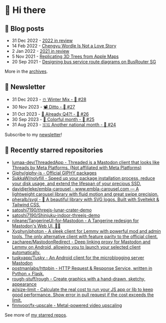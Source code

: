 # 👋 Hi there

## 📝 Blog posts

<!-- feed start -->
- 31 Dec 2022 - [2022 in review](https://cheeaun.com/blog/2022/12/2022-in-review/)
- 14 Feb 2022 - [Chengyu Wordle Is Not a Love Story](https://cheeaun.com/blog/2022/02/chengyu-wordle-is-not-a-love-story/)
- 2 Jan 2022 - [2021 in review](https://cheeaun.com/blog/2022/01/2021-in-review/)
- 5 Nov 2021 - [Replicating 3D Trees from Apple Maps](https://cheeaun.com/blog/2021/11/replicating-3d-trees-apple-maps/)
- 20 Sep 2021 - [Designing bus service route diagrams on BusRouter SG](https://cheeaun.com/blog/2021/09/bus-service-route-diagrams-busrouter-sg/)
<!-- feed end -->

More in the [archives](https://cheeaun.com/blog/archives/).

## 📰 Newsletter

<!-- newsletter start -->
- 31 Dec 2023 - [☃️ Winter Mix - 🥫 #28](https://cheeaun.substack.com/p/winter-mix-28)
- 30 Nov 2023 - [📽️ Ditto - 🥫 #27](https://cheeaun.substack.com/p/ditto-27)
- 31 Oct 2023 - [🫣 Already Q4?! - 🥫 #26](https://cheeaun.substack.com/p/already-q4-26)
- 30 Sep 2023 - [🎨 Colorful month - 🥫 #25](https://cheeaun.substack.com/p/colorful-month-25)
- 31 Aug 2023 - [🇸🇬 Another national month - 🥫 #24](https://cheeaun.substack.com/p/another-national-month-24)
<!-- newsletter end -->

Subscribe to my [newsletter](https://cheeaun.substack.com/)!

## 🌟 Recently starred repositories

<!-- starred repos start -->
- [lumaa-dev/ThreadedApp - Threaded is a Mastodon client that looks like Threads by Meta Platforms. (Not affiliated with Meta Platforms)](https://github.com/lumaa-dev/ThreadedApp)
- [Giphy/giphy-js - Official GIPHY packages](https://github.com/Giphy/giphy-js)
- [SukkaW/nolyfill - Speed up your package installation process, reduce your disk usage, and extend the lifespan of your precious SSD.](https://github.com/SukkaW/nolyfill)
- [davidjerleke/embla-carousel - www.embla-carousel.com — A lightweight carousel library with fluid motion and great swipe precision.](https://github.com/davidjerleke/embla-carousel)
- [pheralb/svgl - 🧩 A beautiful library with SVG logos. Built with Sveltekit & Tailwind CSS.](https://github.com/pheralb/svgl)
- [satoshi7190/threejs-lunar-crater-demo](https://github.com/satoshi7190/threejs-lunar-crater-demo)
- [satoshi7190/Shinjuku-indoor-threejs-demo](https://github.com/satoshi7190/Shinjuku-indoor-threejs-demo)
- [nileane/TangerineUI-for-Mastodon - A Tangerine redesign for Mastodon's Web UI. 🍊🐘](https://github.com/nileane/TangerineUI-for-Mastodon)
- [Xyphyn/photon - A sleek client for Lemmy with powerful mod and admin tools. The only alternative client with feature parity to the official client.](https://github.com/Xyphyn/photon)
- [zacharee/MastodonRedirect - Deep linking proxy for Mastodon and Lemmy on Android, allowing you to launch your selected client automatically.](https://github.com/zacharee/MastodonRedirect)
- [tuskyapp/Tusky - An Android client for the microblogging server Mastodon](https://github.com/tuskyapp/Tusky)
- [postmanlabs/httpbin - HTTP Request & Response Service, written in Python + Flask.](https://github.com/postmanlabs/httpbin)
- [rough-stuff/rough - Create graphics with a hand-drawn, sketchy, appearance](https://github.com/rough-stuff/rough)
- [ai/size-limit - Calculate the real cost to run your JS app or lib to keep good performance. Show error in pull request if the cost exceeds the limit.](https://github.com/ai/size-limit)
- [finnvoor/fx-upscale - Metal-powered video upscaling](https://github.com/finnvoor/fx-upscale)
<!-- starred repos end -->

See more of [my starred repos](https://github.com/stars/cheeaun/).
